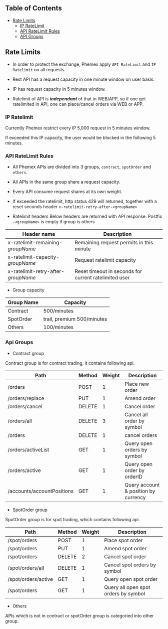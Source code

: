 ## Table of Contents

* [Rate Limits](#ratelimit)
   * [IP RateLimit](#ipratelimit)
   * [API RateLimit Rules](#apiratelimitrule)
   * [API Groups](#apigroup)


<a name="ratelimit"/>

## Rate Limits

   * In order to protect the exchange, Phemex apply `API RateLimit` and `IP Ratelimit` on all requests.

   * Rest API has a request capacity in one minute window on user basis.

   * IP has request capacity in 5 minutes window.

   * Ratelimit of API is ***independant*** of that in WEB/APP, so if one get ratelimited in API, one can place/cancel orders via WEB or APP.

<a name="ipratelimit"/>

### IP Ratelimit

   Currently Phemex restrict every IP 5,000 request in 5 minutes window.

   If exceeded this IP capacity, the user would be blocked in the following 5 minutes.

<a name="apiratelimitrule"/>

### API RateLimit Rules
   
   * All Phemex APIs are divided into 3 groups, `contract`, `spotOrder` and `others`.
   * All APIs in the same group share a request capacity.
   * Every API consume request shares at its own weight.
   * If exceeded the ratelimit, http status 429 will returned, together with a reset seconds header `x-ratelimit-retry-after-<groupName>`

   * Ratelimit headers
   Below headers are returned with API response. Postfix `-<groupName>` is empty if group is others

   | Header name  | Description |
   |--------------|-------------|
   | x-ratelimit-remaining-*groupName*   | Remaining request permits in this minute |
   | x-ratelimit-capacity-*groupName*    | Request ratelimit capacity |
   | x-ratelimit-retry-after-*groupName* | Reset timeout in seconds for current ratelimited user |

   * Group capacity

   | Group Name | Capacity |
   |------------|---------|
   | Contract   |  500/minutes |
   | SpotOrder  | trail, premium 500/minutes |
   | Others     | 100/minutes  |


<a name="apigroup"/>

### Api Groups

   * Contract group

   Contract group is for contract trading, it contains following api.

| Path | Method | Weight | Description |
|------|--------|--------|-------------|
| /orders | POST | 1 | Place new order  |
| /orders/replace | PUT | 1 | Amend order |
| /orders/cancel | DELETE | 1 | Cancel order |
| /orders/all | DELETE | 3 | Cancel all order by symbol |
| /orders | DELETE | 1 | cancel orders |
| /orders/activeList | GET | 1 | Query open orders by symbol |
| /orders/active | GET | 1 | Query open order by orderID  |
| /accounts/accountPositions | GET | 1 | Query account & position by currency |

   * SpotOrder group

   SpotOrder group is for spot trading, which contains following api.

| Path | Method | Weight | Description |
|------|--------|--------|-------------|
| /spot/orders | POST | 1 | Place spot order |
| /spot/orders | PUT | 1 | Amend spot order |
| /spot/orders | DELETE | 2 | Cancel spot order  |
| /spot/orders/all | DELETE | 1 | Cancel spot orders by symbol |
| /spot/orders/active | GET | 1 | Query open spot order |
| /spot/orders | GET | 1 | Query all open spot orders by symbol |

   * Others

   APIs which is not in contract or spotOrder group is categoried into other group.


